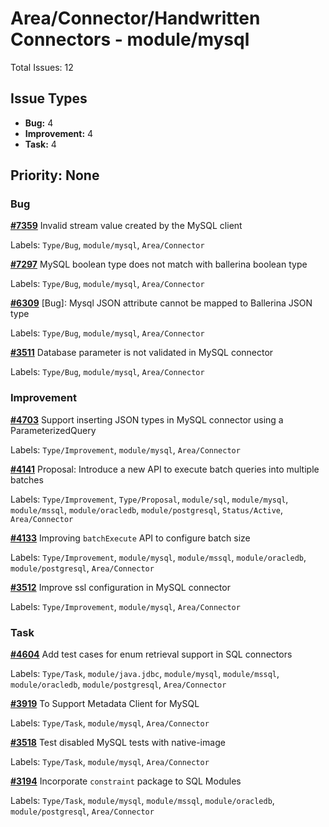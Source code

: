 # Area/Connector/Handwritten Connectors - module/mysql

Total Issues: 12

## Issue Types

- **Bug:** 4
- **Improvement:** 4
- **Task:** 4

## Priority: None

### Bug

**[#7359](https://github.com/ballerina-platform/ballerina-library/issues/7359)** Invalid stream value created by the MySQL client

Labels: `Type/Bug`, `module/mysql`, `Area/Connector`

**[#7297](https://github.com/ballerina-platform/ballerina-library/issues/7297)** MySQL boolean type does not match with ballerina boolean type

Labels: `Type/Bug`, `module/mysql`, `Area/Connector`

**[#6309](https://github.com/ballerina-platform/ballerina-library/issues/6309)** [Bug]: Mysql JSON attribute cannot be mapped to Ballerina JSON type 

Labels: `Type/Bug`, `module/mysql`, `Area/Connector`

**[#3511](https://github.com/ballerina-platform/ballerina-library/issues/3511)** Database parameter is not validated in MySQL connector

Labels: `Type/Bug`, `module/mysql`, `Area/Connector`

### Improvement

**[#4703](https://github.com/ballerina-platform/ballerina-library/issues/4703)** Support inserting JSON types in MySQL connector using a ParameterizedQuery

Labels: `Type/Improvement`, `module/mysql`, `Area/Connector`

**[#4141](https://github.com/ballerina-platform/ballerina-library/issues/4141)** Proposal: Introduce a new API to execute batch queries into multiple batches

Labels: `Type/Improvement`, `Type/Proposal`, `module/sql`, `module/mysql`, `module/mssql`, `module/oracledb`, `module/postgresql`, `Status/Active`, `Area/Connector`

**[#4133](https://github.com/ballerina-platform/ballerina-library/issues/4133)**  Improving `batchExecute` API to configure batch size

Labels: `Type/Improvement`, `module/mysql`, `module/mssql`, `module/oracledb`, `module/postgresql`, `Area/Connector`

**[#3512](https://github.com/ballerina-platform/ballerina-library/issues/3512)** Improve ssl configuration in MySQL connector

Labels: `Type/Improvement`, `module/mysql`, `Area/Connector`

### Task

**[#4604](https://github.com/ballerina-platform/ballerina-library/issues/4604)** Add test cases for enum retrieval support in SQL connectors

Labels: `Type/Task`, `module/java.jdbc`, `module/mysql`, `module/mssql`, `module/oracledb`, `module/postgresql`, `Area/Connector`

**[#3919](https://github.com/ballerina-platform/ballerina-library/issues/3919)** To Support Metadata Client for MySQL

Labels: `Type/Task`, `module/mysql`, `Area/Connector`

**[#3518](https://github.com/ballerina-platform/ballerina-library/issues/3518)** Test disabled MySQL tests with native-image

Labels: `Type/Task`, `module/mysql`, `Area/Connector`

**[#3194](https://github.com/ballerina-platform/ballerina-library/issues/3194)** Incorporate `constraint` package to SQL Modules

Labels: `Type/Task`, `module/mysql`, `module/mssql`, `module/oracledb`, `module/postgresql`, `Area/Connector`

